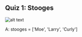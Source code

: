 ## Quiz 1: Stooges

![alt text](./media/quiz-01-stooges.JPG "stooges")

A: stooges = ['Moe', 'Larry', 'Curly']
